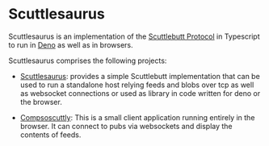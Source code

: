 # Scuttlesaurus

Scuttlesaurus is an implementation of the
[Scuttlebutt Protocol](https://ssbc.github.io/scuttlebutt-protocol-guide/) in
Typescript to run in [Deno](https://deno.land/) as well as in browsers.

Scuttlesaurus comprises the following projects:

- [Scuttlesaurus](scuttlesaurus): provides a simple Scuttlebutt implementation
  that can be used to run a standalone host relying feeds and blobs over tcp as
  well as websocket connections or used as library in code written for deno or
  the browser.

- [Compsoscuttly](compsoscuttly): This is a small client application running
  entirely in the browser. It can connect to pubs via websockets and display the
  contents of feeds.
